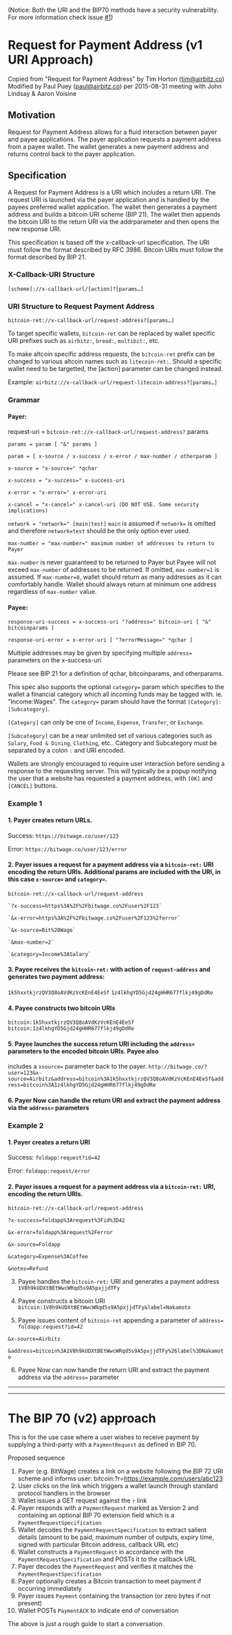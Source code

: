 (Notice: Both the URI and the BIP70 methods have a security vulnerability. For more information check issue [#1](https://github.com/Bitwage/address_request/issues/1))


# Request for Payment Address (v1 URI Approach)

Copied from "Request for Payment Address" by Tim Horton (tim@airbitz.co)
Modified by Paul Puey (paul@airbitz.co) per 2015-08-31 meeting with John Lindsay & Aaron Voisine

## Motivation

Request for Payment Address allows for a fluid interaction between payer and payee
applications. The payer application requests a payment address from a payee wallet. The
wallet generates a new payment address and returns control back to the payer application.

## Specification

A Request for Payment Address is a URI which includes a return URI. The request URI is
launched via the payer application and is handled by the payees preferred wallet application.
The wallet then generates a payment address and builds a bitcoin URI scheme (BIP 21). The
wallet then appends the bitcoin URI to the return URI via the addrparameter and then opens
the new response URI.

This specification is based off the x-callback-url specification. The URI must follow the format
described by RFC 3986. Bitcoin URIs must follow the format described by BIP 21.

### X-Callback-URI Structure

`[scheme]://x-callback-url/[action]?[params…]`

### URI Structure to Request Payment Address

`bitcoin-ret://x-callback-url/request-address?[params…]`

To target specific wallets, `bitcoin-ret` can be replaced by wallet specific URI prefixes such as `airbitz:`, `bread:`, `multibit:`, etc.

To make altcoin specific address requests, the `bitcoin-ret` prefix can be changed to various altcoin names such as `litecoin-ret:`. Should a specific wallet need to be targetted, the [action] parameter can be changed instead.

Example: `airbitz://x-callback-url/request-litecoin-address?[params…]`

### Grammar

#### Payer:

request-uri = `bitcoin-ret://x-callback-url/request-address?` params

`params = param [ "&" params ]`

`param = [ x-source / x-success / x-error / max-number / otherparam ]`

`x-source = "x-source=" *qchar`

`x-success = "x-success=" x-success-uri`

`x-error = "x-error=" x-error-uri`

`x-cancel = "x-cancel=" x-cancel-uri (DO NOT USE. Some security implications)`

`network = "network=" [main|test]` `main` is assumed if `network=` is omitted and therefore `network=test` should be the only option ever used.

`max-number = "max-number=" maximum number of addresses to return to Payer`

`max-number` is never guaranteed to be returned to Payer but Payee will not exceed `max-number` of addresses to be returned. If omitted, `max-number=1` is assumed. If `max-number=0`, wallet should return as many addresses as it can comfortably handle. Wallet should always return at minimum one address regardless of `max-number` value.

#### Payee:

`response-uri-success = x-success-uri "?address=" bitcoin-uri [ "&" bitcoinparams ]`

`response-uri-error = x-error-uri [ "?errorMessage=" *qchar ]`

Multiple addresses may be given by specifying multiple `address=` parameters on the x-success-uri

Please see BIP 21 for a definition of qchar​, bitcoinparams, and otherparams.

This spec also supports the optional `category=` param which specifies to the wallet a financial category which all incoming funds may be tagged with. ie. "Income:Wages". The `category=` param should have the format `[Category]:[Subcategory]`.

`[Category]` can only be one of `Income`, `Expense`, `Transfer`, or `Exchange`.

`[Subcategory]` can be a near unlimited set of various categories such as `Salary`, `Food & Dining`, `Clothing`, etc.. Category and Subcategory must be separated by a colon `:` and URI encoded.

Wallets are strongly encouraged to require user interaction before sending a response to the requesting server. This will typically be a popup notifying the user that a website has requested a payment address, with `[OK]` and `[CANCEL]` buttons.

### Example 1

#### 1. Payer creates return URLs.

Success: `https://bitwage.co/user/123`

Error: `https://bitwage.co/user/123/error`

#### 2. Payer issues a request for a payment address via a `bitcoin-ret:` URI encoding the return URIs. Additional params are included with the URI, in this case `x-source=` and `category=`.

  `bitcoin-ret://x-callback-url/request-address`
  
    `?x-success=https%3A%2F%2Fbitwage.co%2Fuser%2F123`
  
    `&x-error=https%3A%2F%2Fbitwage.co%2Fuser%2F123%2ferror`
  
    `&x-source=Bit%20Wage`
  
    `&max-number=2`
  
    `&category=Income%3ASalary`

#### 3. Payee receives the `bitcoin-ret:` with action of `request-address` and generates two payment address: 
  `1k5hxxtkjrzQV3Q8oAVdKzVcKEnE4EeSf`
  `1z4lkhgYD5Gjd24gHHR677flkj49gDdRe`

#### 4. Payee constructs two bitcoin URIs
  `bitcoin:1k5hxxtkjrzQV3Q8oAVdKzVcKEnE4EeSf`
  `bitcoin:1z4lkhgYD5Gjd24gHHR677flkj49gDdRe`

#### 5. Payee launches the success return URI including the `address=` parameters to the encoded bitcoin URIs. Payee also
includes a `x­source=` parameter back to the payer.
`http://bitwage.co/?user=123&x-source=Airbitz&address=bitcoin%3A1k5hxxtkjrzQV3Q8oAVdKzVcKEnE4EeSf&address=bitcoin%3A1z4lkhgYD5Gjd24gHHR677flkj49gDdRe`

#### 6. Payer Now can handle the return URI and extract the payment address via the `address=` parameters

### Example 2

#### 1. Payer creates a return URI
  Success: `foldapp:request?id=42`
  
  Error: `foldapp:request/error`

#### 2. Payer issues a request for a payment address via a `bitcoin-ret:` URI, encoding the return URIs.
  `bitcoin-ret://x-callback-url/request-address`
  
  `?x-success=foldapp%3Arequest%3Fid%3D42`

  `&x-error=foldapp%3Arequest%2Ferror`

  `&x-source=Foldapp`

  `&category=Expense%3ACoffee`

  `&notes=Refund`

3. Payee handles the `bitcoin-ret:` URI and generates a payment address
  `1V8h9kUDXtBEtWwcWRqd5s9A5pxjjdTFy`

4. Payee constructs a bitcoin URI
  `bitcoin:1V8h9kUDXtBEtWwcWRqd5s9A5pxjjdTFy&label=Nakamoto`

5. Payee issues content of `bitcoin-ret` appending a parameter of `address=`
  `foldapp:request?id=42`

  `&x-source=Airbitz`

  `&address=bitcoin%3A1V8h9kUDXtBEtWwcWRqd5s9A5pxjjdTFy%26label%3DNakamoto`

6. Payee Now can now handle the return URI and extract the payment address via the `address=` parameter


--------------------------------------------
--------------------------------------------

# The BIP 70 (v2) approach 

This is for the use case where a user wishes to receive payment by supplying a third-party with a `PaymentRequest` as defined in BIP 70.

Proposed sequence

1. Payer (e.g. BitWage) creates a link on a website following the BIP 72 URI scheme and informs user: bitcoin:?r=https://example.com/users/abc123
2. User clicks on the link which triggers a wallet launch through standard protocol handlers in the browser
3. Wallet issues a GET request against the `r` link
4. Payer responds with a `PaymentRequest` marked as Version 2 and containing an optional BIP 70 extension field which is a `PaymentRequestSpecification` 
5. Wallet decodes the `PaymentRequestSpecification` to extract salient details (amount to be paid, maximum number of outputs, expiry time, signed with particular Bitcoin address, callback URL etc)
6. Wallet constructs a `PaymentRequest` in accordance with the `PaymentRequestSpecification` and POSTs it to the callback URL
7. Payer decodes the `PaymentRequest` and verifies it matches the `PaymentRequestSpecification`
8. Payer optionally creates a Bitcoin transaction to meet payment if occurring immediately
9. Payer issues `Payment` containing the transaction (or zero bytes if not present)
10. Wallet POSTs `PaymentACK` to indicate end of conversation

The above is just a rough guide to start a conversation.



